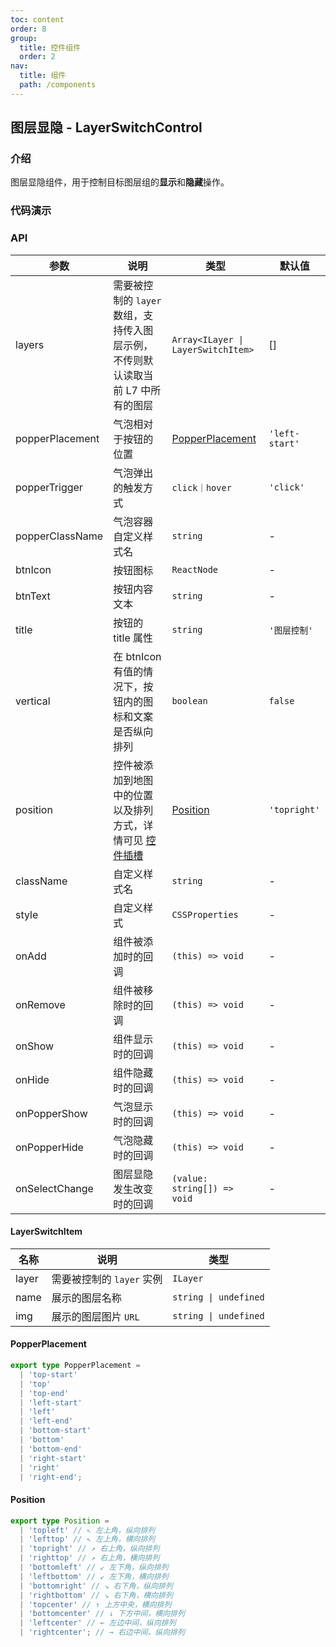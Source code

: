```yaml
---
toc: content
order: 8
group:
  title: 控件组件
  order: 2
nav:
  title: 组件
  path: /components
---
```


## 图层显隐 - LayerSwitchControl

### 介绍

图层显隐组件，用于控制目标图层组的**显示**和**隐藏**操作。

### 代码演示

<code src="./demos/default.tsx" defaultShowCode compact></code>

<code src="./demos/layerSwitchItem.tsx" defaultShowCode compact></code>

### API

| 参数 | 说明 | 类型 | 默认值 |
| --- | --- | --- | --- |
| layers | 需要被控制的 `layer` 数组，支持传入图层示例，不传则默认读取当前 L7 中所有的图层 | `Array<ILayer \| LayerSwitchItem>` | [] |
| popperPlacement | 气泡相对于按钮的位置 | [PopperPlacement](#popperplacement) | `'left-start'` |
| popperTrigger | 气泡弹出的触发方式 | `click｜hover` | `'click'` |
| popperClassName | 气泡容器自定义样式名 | `string` | - |
| btnIcon | 按钮图标 | `ReactNode` | - |
| btnText | 按钮内容文本 | `string` | - |
| title | 按钮的 title 属性 | `string` | `'图层控制'` |
| vertical | 在 btnIcon 有值的情况下，按钮内的图标和文案是否纵向排列 | `boolean` | `false` |
| position | 控件被添加到地图中的位置以及排列方式，详情可见 [控件插槽](https://l7.antv.antgroup.com/api/component/control/control#插槽) | [Position](#position) | `'topright'` |
| className | 自定义样式名 | `string` | - |
| style | 自定义样式 | `CSSProperties` | - |
| onAdd | 组件被添加时的回调 | `(this) => void` | - |
| onRemove | 组件被移除时的回调 | `(this) => void` | - |
| onShow | 组件显示时的回调 | `(this) => void` | - |
| onHide | 组件隐藏时的回调 | `(this) => void` | - |
| onPopperShow | 气泡显示时的回调 | `(this) => void` | - |
| onPopperHide | 气泡隐藏时的回调 | `(this) => void` | - |
| onSelectChange | 图层显隐发生改变时的回调 | `(value: string[]) => void` | - |

#### LayerSwitchItem

| 名称  | 说明                      | 类型                  |
| ----- | ------------------------- | --------------------- |
| layer | 需要被控制的 `layer` 实例 | `ILayer`              |
| name  | 展示的图层名称            | `string \| undefined` |
| img   | 展示的图层图片 `URL`      | `string \| undefined` |

#### PopperPlacement

```ts
export type PopperPlacement =
  | 'top-start'
  | 'top'
  | 'top-end'
  | 'left-start'
  | 'left'
  | 'left-end'
  | 'bottom-start'
  | 'bottom'
  | 'bottom-end'
  | 'right-start'
  | 'right'
  | 'right-end';
```

#### Position

```ts
export type Position =
  | 'topleft' // ↖ 左上角，纵向排列
  | 'lefttop' // ↖ 左上角，横向排列
  | 'topright' // ↗ 右上角，纵向排列
  | 'righttop' // ↗ 右上角，横向排列
  | 'bottomleft' // ↙ 左下角，纵向排列
  | 'leftbottom' // ↙ 左下角，横向排列
  | 'bottomright' // ↘ 右下角，纵向排列
  | 'rightbottom' // ↘ 右下角，横向排列
  | 'topcenter' // ↑ 上方中央，横向排列
  | 'bottomcenter' // ↓ 下方中间，横向排列
  | 'leftcenter' // ← 左边中间，纵向排列
  | 'rightcenter'; // → 右边中间，纵向排列
```
